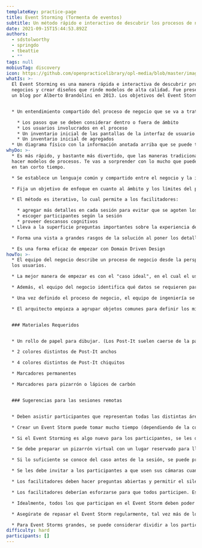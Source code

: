 ```yaml
---
templateKey: practice-page
title: Event Storming (Tormenta de eventos)
subtitle: Un método rápido e interactivo de descubrir los procesos de negocio.
date: 2021-09-15T15:44:53.892Z
authors:
  - sdstolworthy
  - springdo
  - tbeattie
  - ""
tags: null
mobiusTag: discovery
icon: https://github.com/openpracticelibrary/opl-media/blob/master/images/Needs%20an%20Image.png?raw=true
whatIs: >-
  El Event Storming es una manera rápida e interactiva de descubrir procesos de
  negocios y crear diseños que rinde modelos de alta calidad. Fue presentado en
  un blog por Alberto Brandolini en 2013. Los objetivos del Event Storming son:


  * Un entendimiento compartido del proceso de negocio que se va a tratar durante el proyecto. Eso incluye:

    * Los pasos que se deben considerar dentro o fuera de ámbito
    * Los usuarios involucrados en el proceso
    * Un inventario inicial de las pantallas de la interfaz de usuario
    * Un inventario inicial de agregados
  * Un diagrama físico con la información anotada arriba que se puede transferir a un formato digital
whyDo: >-
  * Es más rápido, y bastante más divertido, que las maneras tradicionales de
  hacer modelos de procesos. Te vas a sorprender con lo mucho que puedes lograr
  en tan corto tiempo.

  * Se establece un lenguaje común y compartido entre el negocio y la ingeniería

  * Fija un objetivo de enfoque en cuanto al ámbito y los límites del proyecto.

  * El método es iterativo, lo cual permite a los facilitadores:

    * agregar más detalles en cada sesión para evitar que se agoten los participantes
    * escoger participantes según la sesión
    * proveer descansos cognitivos
  * Lleva a la superficie preguntas importantes sobre la experiencia del usuario al inicio del proceso de ideación

  * Forma una vista a grandes rasgos de la solución al poner los detalles de implementación en el contexto del proceso de negocio.

  * Es una forma eficaz de empezar con Domain Driven Design
howTo: >-
  * El equipo del negocio describe un proceso de negocio desde la perspectiva de
  los usuarios.

  * La mejor manera de empezar es con el "caso ideal", en el cual el usuario logra su objetivo.

  * Además, el equipo del negocio identifica qué datos se requieren para que ese caso se pueda lograr.

  * Una vez definido el proceso de negocio, el equipo de ingeniería se une al equipo del negocio para proveer detalles adicionales en la forma de Eventos, Datos, e Interfaces de Usuario. Eso establece una comprensión compartida de lo que se requiere.

  * El arquitecto empieza a agrupar objetos comunes para definir los microservicios que se tienen que desarrollar


  ### Materiales Requeridos


  * Un rollo de papel para dibujar. (Los Post-It suelen caerse de la pared sin el papel.)

  * 2 colores distintos de Post-It anchos

  * 4 colores distintos de Post-It chiquitos

  * Marcadores permanentes

  * Marcadores para pizarrón o lápices de carbón


  ### Sugerencias para las sesiones remotas


  * Deben asistir participantes que representan todas las distintas áreas de experiencia. Sin embargo, considera limitar el número total de participantes, ya que si demasiada gente asiste a una sesión remota, se puede impedir la comunicación eficaz.

  * Crear un Event Storm puede tomar mucho tiempo (dependiendo de la complejidad del caso). Se deben planear varias sesiones remotas con descansos durante cada sesión. Se debe comunicar a los participantes que se van a tomar varios descansos.

  * Si el Event Storming es algo nuevo para los participantes, se les debe proveer recursos de referencias (tal como esta página) y ejemplos de Event Storms completados. Se puede llevar a cabo una sesión para presentar el proceso del Event Storm.

  * Se debe preparar un pizarrón virtual con un lugar reservado para llevar a cabo el Event Storm. Se puede fijar al pizarrón virtual un ejemplo de un Event Storm completado para que los participantes puedan visualizar el objetivo de su trabajo.

  * Si lo suficiente se conoce del caso antes de la sesión, se puede preparar un bosquejo de antemano para ahorrar tiempo y proveer un esqueleto como punto de comienzo. Eso también puede ayudar a los participantes que no tengan experiencia con el Event Storm a ubicarse. Se puede explicar que el bosquejo es sólo un comienzo, y cualquier cosa se puede cambiar durante la sesión.

  * Se les debe invitar a los participantes a que usen sus cámaras cuando sea posible. El uso de cámaras por parte de los participantes hace que la comunicación entre todos sea más fácil y más natural. Se requiere participación activa de todos para sacar el mayor beneficio del Event Storm.

  * Los facilitadores deben hacer preguntas abiertas y permitir el silencio para alentar a todos a participar.

  * Los facilitadores deberían esforzarse para que todos participen. Es fácil para los participantes de una sesión remota de Event Storming perder el enfoque. Es probable que el facilitador tenga que fomentar el diálogo.

  * Idealmente, todos los que participan en el Event Storm deben poder interactuar con el pizarrón virtual. Sin embargo, si el Event Storm es nuevo para los participantes, los facilitadores pueden demostrar a los participantes la interacción entre sí.

  * Asegúrate de repasar el Event Storm regularmente, tal vez más de lo normal, para que todos puedan comprender y tener la oportunidad de contribuir.

  * Para Event Storms grandes, se puede considerar dividir a los participantes en grupos distintos en los cuales se puede trabajar en distintas partes del Event Storm. Hay que reunirse como un grupo entero de forma regular para ponerse al tanto del progreso de cada grupo. Además, los grupos deben tomar turnos y considerar áreas diferentes del Event Storm.
difficulty: hard
participants: []
---
```


